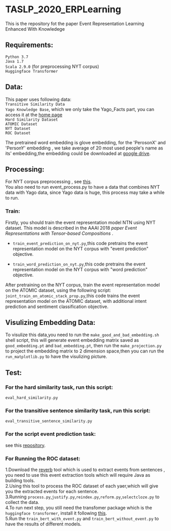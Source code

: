# TASLP_2020_ERPLearning
This is the repository fot the paper Event Representation Learning Enhanced With Knowledege

## Requirements:  
`Python 3.7`   
`Java 1.7`  
`Scala 2.9.0` (for preprocessing NYT corpus)  
`Huggingface Transformer`  

## Data:
This paper uses following data:  
`Transitive Similarity Data`  
`Yago Knowledge Base`, which we only take the Yago_Facts part, you can access it at the [home page](https://www.mpi-inf.mpg.de/departments/databases-and-information-systems/research/yago-naga/yago)    
`Hard Similarity Dataset`  
`ATOMIC Dataset`  
`NYT Dataset`  
`ROC Dataset`  

The pretrained word embedding is glove embedding, for the 'PerosonX' and 'PersonY' embedding , we take average of 20 most used people's name as its' embedding,the embedding could be downloaded at [google drive](https://drive.google.com/file/d/1Jw-X-mVci5VbKg0Gl0ZRRwhgfgyiZ7Vc/view?usp=drive_open).   

## Processing:  
For NYT corpus preprocessing , see [this](https://github.com/MagiaSN/CommonsenseERL_EMNLP_2019/blob/master/preproc/README.md).  
You also need to run event_process.py to have a data that combines NYT data with Yago data, since Yago data is huge, this process may take a while to run.  
### Train:  
Firstly, you should train the event representation model NTN using NYT dataset. This model is described in  the AAAI 2018 *paper Event Representations with Tensor-based Compositions* .    

* `train_event_prediction_on_nyt.py`,this code pretrains the event representation model on the NYT corpus with "event prediction" objective.  

* `train_word_prediction_on_nyt.py`,this code pretrains the event representation model on the NYT corpus with "word prediction" objective.   

After pretraining on the NYT corpus, train the event representation model on the ATOMIC dataset, using the following script:  
`joint_train_on_atomic_stack_prop.py`,this code trains the event representation model on the ATOMIC dataset, with additional intent prediction and sentiment classification objective.  
## Visulizing Embedding Data:  
To visulize this data,you need to run the `make_good_and_bad_embedding.sh`  shell script, this will generate event embedding matrix saved as `good_embedding.pt` and `bad_embedding.pt`, then run the `make_projection.py` to project the embedding matrix to 2 dimension space,then you can run the `run_matplotlib.py` to have the visulizing picture.
## Test:
### For the hard similarity task, run this script:  
`eval_hard_similarity.py `
### For the transitive sentence similarity task, run this script:  
`eval_transitive_sentence_similarity.py`  
### For the script event prediction task:  
see this [repository](https://github.com/MagiaSN/ConstructingNEEG_IJCAI_2018).  
### For Running the ROC dataset:
1.Download the [reverb](https://github.com/knowitall/reverb) tool which is used to extract events from sentences , you need to use this event extraction tools which will require Java as building tools.  
2.Using this tool to process the ROC dataset of each yaer,which will give you the extracted events for each sentence.  
3.Running `process.py`,`justify.py`,`reindex.py`,`reform.py`,`selectcloze.py` to collect the data.  
4.To run next step, you still need the transfomer package which is the `huggingface transformer`, install it following [this](https://huggingface.co/).  
5.Run the `train_bert_with_event.py` and `train_bert_without_event.py` to have the results of different models.  





